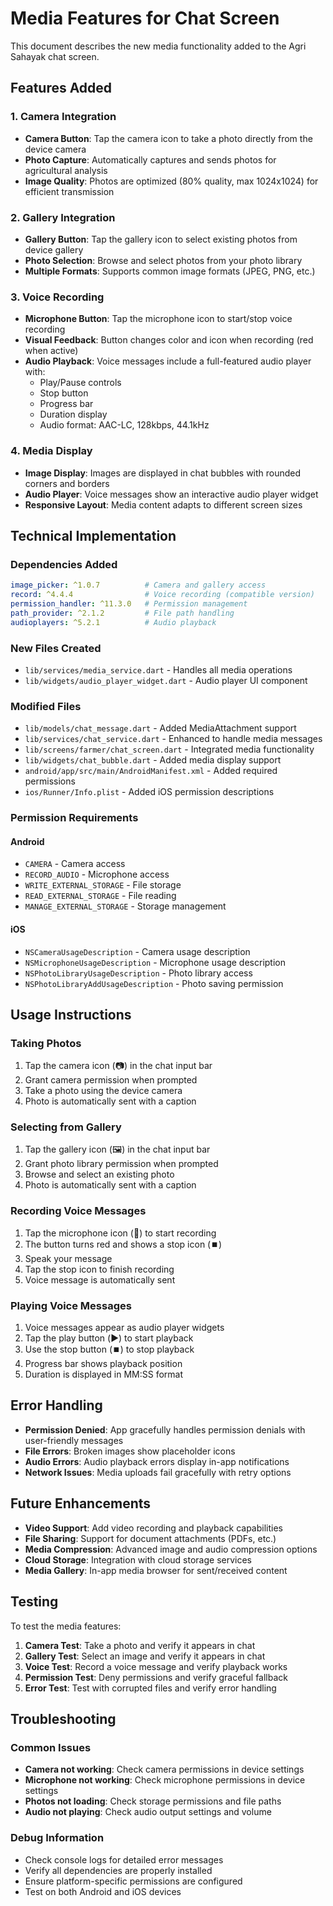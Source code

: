 # Media Features for Chat Screen

This document describes the new media functionality added to the Agri Sahayak chat screen.

## Features Added

### 1. Camera Integration
- **Camera Button**: Tap the camera icon to take a photo directly from the device camera
- **Photo Capture**: Automatically captures and sends photos for agricultural analysis
- **Image Quality**: Photos are optimized (80% quality, max 1024x1024) for efficient transmission

### 2. Gallery Integration
- **Gallery Button**: Tap the gallery icon to select existing photos from device gallery
- **Photo Selection**: Browse and select photos from your photo library
- **Multiple Formats**: Supports common image formats (JPEG, PNG, etc.)

### 3. Voice Recording
- **Microphone Button**: Tap the microphone icon to start/stop voice recording
- **Visual Feedback**: Button changes color and icon when recording (red when active)
- **Audio Playback**: Voice messages include a full-featured audio player with:
  - Play/Pause controls
  - Stop button
  - Progress bar
  - Duration display
  - Audio format: AAC-LC, 128kbps, 44.1kHz

### 4. Media Display
- **Image Display**: Images are displayed in chat bubbles with rounded corners and borders
- **Audio Player**: Voice messages show an interactive audio player widget
- **Responsive Layout**: Media content adapts to different screen sizes

## Technical Implementation

### Dependencies Added
```yaml
image_picker: ^1.0.7          # Camera and gallery access
record: ^4.4.4                # Voice recording (compatible version)
permission_handler: ^11.3.0   # Permission management
path_provider: ^2.1.2         # File path handling
audioplayers: ^5.2.1          # Audio playback
```

### New Files Created
- `lib/services/media_service.dart` - Handles all media operations
- `lib/widgets/audio_player_widget.dart` - Audio player UI component

### Modified Files
- `lib/models/chat_message.dart` - Added MediaAttachment support
- `lib/services/chat_service.dart` - Enhanced to handle media messages
- `lib/screens/farmer/chat_screen.dart` - Integrated media functionality
- `lib/widgets/chat_bubble.dart` - Added media display support
- `android/app/src/main/AndroidManifest.xml` - Added required permissions
- `ios/Runner/Info.plist` - Added iOS permission descriptions

### Permission Requirements

#### Android
- `CAMERA` - Camera access
- `RECORD_AUDIO` - Microphone access
- `WRITE_EXTERNAL_STORAGE` - File storage
- `READ_EXTERNAL_STORAGE` - File reading
- `MANAGE_EXTERNAL_STORAGE` - Storage management

#### iOS
- `NSCameraUsageDescription` - Camera usage description
- `NSMicrophoneUsageDescription` - Microphone usage description
- `NSPhotoLibraryUsageDescription` - Photo library access
- `NSPhotoLibraryAddUsageDescription` - Photo saving permission

## Usage Instructions

### Taking Photos
1. Tap the camera icon (📷) in the chat input bar
2. Grant camera permission when prompted
3. Take a photo using the device camera
4. Photo is automatically sent with a caption

### Selecting from Gallery
1. Tap the gallery icon (🖼️) in the chat input bar
2. Grant photo library permission when prompted
3. Browse and select an existing photo
4. Photo is automatically sent with a caption

### Recording Voice Messages
1. Tap the microphone icon (🎤) to start recording
2. The button turns red and shows a stop icon (⏹️)
3. Speak your message
4. Tap the stop icon to finish recording
5. Voice message is automatically sent

### Playing Voice Messages
1. Voice messages appear as audio player widgets
2. Tap the play button (▶️) to start playback
3. Use the stop button (⏹️) to stop playback
4. Progress bar shows playback position
5. Duration is displayed in MM:SS format

## Error Handling

- **Permission Denied**: App gracefully handles permission denials with user-friendly messages
- **File Errors**: Broken images show placeholder icons
- **Audio Errors**: Audio playback errors display in-app notifications
- **Network Issues**: Media uploads fail gracefully with retry options

## Future Enhancements

- **Video Support**: Add video recording and playback capabilities
- **File Sharing**: Support for document attachments (PDFs, etc.)
- **Media Compression**: Advanced image and audio compression options
- **Cloud Storage**: Integration with cloud storage services
- **Media Gallery**: In-app media browser for sent/received content

## Testing

To test the media features:

1. **Camera Test**: Take a photo and verify it appears in chat
2. **Gallery Test**: Select an image and verify it appears in chat
3. **Voice Test**: Record a voice message and verify playback works
4. **Permission Test**: Deny permissions and verify graceful fallback
5. **Error Test**: Test with corrupted files and verify error handling

## Troubleshooting

### Common Issues
- **Camera not working**: Check camera permissions in device settings
- **Microphone not working**: Check microphone permissions in device settings
- **Photos not loading**: Check storage permissions and file paths
- **Audio not playing**: Check audio output settings and volume

### Debug Information
- Check console logs for detailed error messages
- Verify all dependencies are properly installed
- Ensure platform-specific permissions are configured
- Test on both Android and iOS devices
